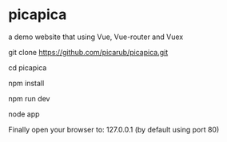# picapica
a demo website that using Vue, Vue-router and Vuex

git clone https://github.com/picarub/picapica.git

cd picapica

npm install

npm run dev

node app

Finally open your browser to: 127.0.0.1  (by default using port 80)
